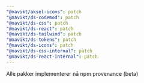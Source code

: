 ```yaml
---
"@navikt/aksel-icons": patch
"@navikt/ds-codemod": patch
"@navikt/ds-css": patch
"@navikt/ds-react": patch
"@navikt/ds-tailwind": patch
"@navikt/ds-tokens": patch
"@navikt/ds-icons": patch
"@navikt/ds-css-internal": patch
"@navikt/ds-react-internal": patch
---
```


Alle pakker implementerer nå npm provenance (beta)
